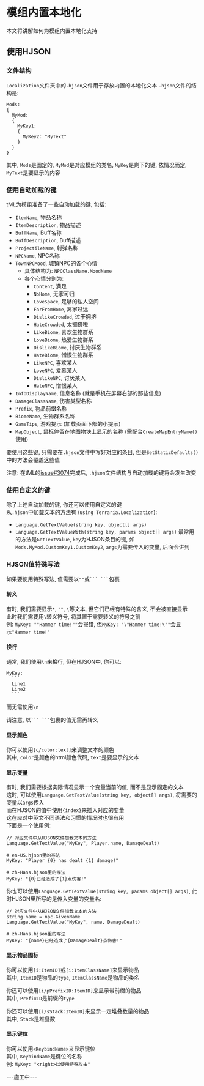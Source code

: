# 模组内置本地化

本文将讲解如何为模组内置本地化支持

## 使用HJSON

### 文件结构

`Localization`文件夹中的`.hjson`文件用于存放内置的本地化文本
`.hjson`文件的结构是: 
```
Mods: 
{
  MyMod: 
  {
    MyKey1: 
    {
      MyKey2: "MyText"
    }
  }
}
```
其中, `Mods`是固定的, `MyMod`是对应模组的类名, `MyKey`是剩下的键, 依情况而定, `MyText`是要显示的内容

### 使用自动加载的键

tML为模组准备了一些自动加载的键, 包括: 
- `ItemName`, 物品名称
- `ItemDescription`, 物品描述
- `BuffName`, Buff名称
- `BuffDescription`, Buff描述
- `ProjectileName`, 射弹名称
- `NPCName`, NPC名称
- `TownNPCMood`, 城镇NPC的各个心情
  - 具体结构为: `NPCClassName.MoodName`
  - 各个心情分别为: 
    - `Content`, 满足
    - `NoHome`, 无家可归
    - `LoveSpace`, 足够的私人空间
    - `FarFromHome`, 离家过远
    - `DislikeCrowded`, 过于拥挤
    - `HateCrowded`, 太拥挤啦
    - `LikeBiome`, 喜欢生物群系
    - `LoveBiome`, 热爱生物群系
    - `DislikeBiome`, 讨厌生物群系
    - `HateBiome`, 憎恨生物群系
    - `LikeNPC`, 喜欢某人
    - `LoveNPC`, 爱慕某人
    - `DislikeNPC`, 讨厌某人
    - `HateNPC`, 憎恨某人
- `InfoDisplayName`, 信息名称 (就是手机在屏幕右部的那些信息)
- `DamageClassName`, 伤害类型名称
- `Prefix`, 物品前缀名称
- `BiomeName`, 生物群系名称
- `GameTips`, 游戏提示 (加载页面下部的小提示)
- `MapObject`, 鼠标停留在地图物块上显示的名称 (需配合`CreateMapEntryName()`使用)

要使用这些键, 只需要在`.hjson`文件中写好对应的条目, 但是`SetStaticDefaults()`中的方法会覆盖这些值

注意: 在tML的[issue#3074](https://github.com/tModLoader/tModLoader/issues/3074)完成后, `.hjson`文件结构与自动加载的键将会发生改变

### 使用自定义的键

除了上述自动加载的键, 你还可以使用自定义的键<br>
从`.hjson`中加载文本的方法有 (`using Terraria.Localization`): 
- `Language.GetTextValue(string key, object[] args)`
- `Language.GetTextValueWith(string key, params object[] args)`
最常用的方法是`GetTextValue`, `key`为HJSON条目的键, 如`Mods.MyMod.CustomKey1.CustomKey2`, `args`为需要传入的变量, 后面会讲到

### HJSON值特殊写法

如果要使用特殊写法, 值需要以`""`或` ``` ``` `包裹

#### 转义

有时, 我们需要显示`*`, `""`, `\`等文本, 但它们已经有特殊的含义, 不会被直接显示<br>
此时我们需要用`\`转义符号, 将其置于需要转义的符号之前<br>
例: `MyKey: ""Hammer time!""`会报错, 但`MyKey: "\"Hammer time!\""`会显示`"Hammer time!"`

#### 换行

通常, 我们使用`\n`来换行, 但在HJSON中, 你可以: 
````
MyKey: 
  ```
  Line1
  Line2
  ```
````
而无需使用`\n`

请注意, 以` ``` ``` `包裹的值无需再转义

#### 显示颜色

你可以使用`[c/color:text]`来调整文本的颜色<br>
其中, `color`是颜色的html颜色代码, `text`是要显示的文本

#### 显示变量

有时, 我们需要根据实际情况显示一个变量当前的值, 而不是显示固定的文本<br>
这时, 可以使用`Language.GetTextValue(string key, object[] args)`, 将需要的变量以`args`传入<br>
而在HJSON的值中使用`{index}`来插入对应的变量<br>
这在应对中英文不同语法和习惯的情况时也很有用<br>
下面是一个使用例: 
````
// 对应文件中从HJSON文件加载文本的方法
Language.GetTextValue("MyKey", Player.name, DamageDealt)
````
````
# en-US.hjson里的写法
MyKey: "Player {0} has dealt {1} damage!"
````
````
# zh-Hans.hjson里的写法
MyKey: "{0}已经造成了{1}点伤害!"
````
你也可以使用`Language.GetTextValue(string key, params object[] args)`, 此时HJSON里所写的是传入变量的变量名: 
````
// 对应文件中从HJSON文件加载文本的方法
string name = npc.GivenName
Language.GetTextValue("MyKey", name, DamageDealt)
````
````
# zh-Hans.hjson里的写法
MyKey: "{name}已经造成了{DamageDealt}点伤害!"
````

#### 显示物品图标

你可以使用`[i:ItemID]`或`[i:ItemClassName]`来显示物品<br>
其中, `ItemID`是物品的`type`, `ItemClassName`是物品的类名

你还可以使用`[i/pPrefixID:ItemID]`来显示带前缀的物品<br>
其中, `PrefixID`是前缀的`type`

你还可以使用`[i/sStack:ItemID]`来显示一定堆叠数量的物品<br>
其中, `Stack`是堆叠数

#### 显示键位

你可以使用`<KeybindName>`来显示键位<br>
其中, `KeybindName`是键位的名称<br>
例: `MyKey: "<right>以使用特殊攻击"`

---施工中---